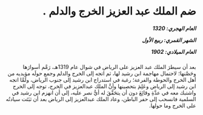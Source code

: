 <h1 dir="rtl">ضم الملك عبد العزيز الخرج والدلم .</h1>

<h5 dir="rtl">العام الهجري:  1320

الشهر القمري: ربيع الأول

العام الميلادي: 1902</h5>

<p dir="rtl">بعد أن سيطرَ الملك عبد العزيز على الرياض في شوال عام 1319هـ، رَمَّم أسوارَها وحَصَّنها؛ لاحتمال مهاجمة ابن رشيد لها، ثم اتجه إلى الخرج والدلم وجمع حولَه مؤيديه من أهل الخرج والحوطة والفرعة؛ رغبة في استدراج ابن رشيد إلى جنوب الرياض، ولَمَّا اتجه ابن رشيد إلى الرياض وعَلِمَ بتحصينها وأنَّ الملك عبدالعزيز في الخرج، توجه إلى الخرج واشتبك معه في عدَّةِ وقائِعَ دون أن يتحَقَّقَ له أيُّ نصر عليه، إلى أن انهزم ابن رشيد في السلمية فانسحب إلى حفر الباطن، وعاد الملك عبدالعزيز إلى الرياض بعد أن ثبَتَت سيادتُه على الخرج وما حولها.</p></br>
